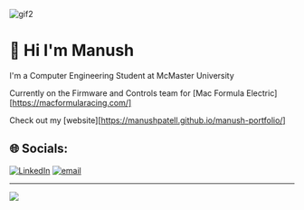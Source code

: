 ![gif2](https://github.com/user-attachments/assets/4235c5b5-2f7e-442a-b83a-81955bb8ce88)


# 💫 Hi I'm Manush
I'm a Computer Engineering Student at McMaster University

Currently on the Firmware and Controls team for [Mac Formula Electric][https://macformularacing.com/]

Check out my [website][https://manushpatell.github.io/manush-portfolio/]

## 🌐 Socials:
[![LinkedIn](https://img.shields.io/badge/LinkedIn-%230077B5.svg?logo=linkedin&logoColor=white)](https://linkedin.com/in/https://www.linkedin.com/in/manushp/) [![email](https://img.shields.io/badge/Email-D14836?logo=gmail&logoColor=white)](mailto:patem258@mcmaster.ca) 


---
[![](https://visitcount.itsvg.in/api?id=ManushPatell&icon=0&color=0)](https://visitcount.itsvg.in)

<!-- Proudly created with GPRM ( https://gprm.itsvg.in ) -->
